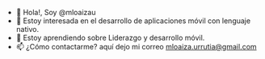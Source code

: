 - 👋 Hola!, Soy @mloaizau
- 👀 Estoy interesada en el desarrollo de aplicaciones móvil con lenguaje nativo.
- 🌱 Estoy aprendiendo sobre Liderazgo y desarrollo móvil.
- 📫 ¿Cómo contactarme? aquí dejo mi correo mloaiza.urrutia@gmail.com

<!---
mloaizau/mloaizau is a ✨ special ✨ repository because its `README.md` (this file) appears on your GitHub profile.
You can click the Preview link to take a look at your changes.
--->
